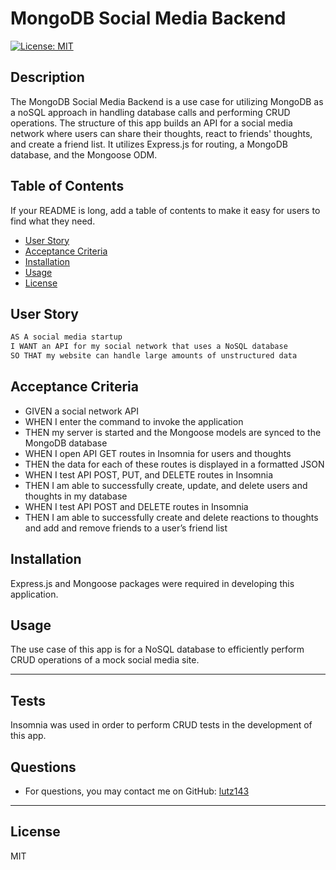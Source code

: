 # MongoDB Social Media Backend

[![License: MIT](https://img.shields.io/badge/License-MIT-blue.svg)](https://opensource.org/licenses/MIT)

## Description
The MongoDB Social Media Backend is a use case for utilizing MongoDB as a noSQL approach in handling database calls and performing CRUD operations. The structure of this app builds an API for a social media network where users can share their thoughts, react to friends' thoughts, and create a friend list. It utilizes Express.js for routing, a MongoDB database, and the Mongoose ODM.

## Table of Contents

If your README is long, add a table of contents to make it easy for users to find what they need.

- [User Story](#user-story) 
- [Acceptance Criteria](#acceptance-criteria) 
- [Installation](#installation)
- [Usage](#usage)
- [License](#license)

## User Story

```md
AS A social media startup
I WANT an API for my social network that uses a NoSQL database
SO THAT my website can handle large amounts of unstructured data
```

## Acceptance Criteria

* GIVEN a social network API
* WHEN I enter the command to invoke the application
* THEN my server is started and the Mongoose models are synced to the MongoDB database
* WHEN I open API GET routes in Insomnia for users and thoughts
* THEN the data for each of these routes is displayed in a formatted JSON
* WHEN I test API POST, PUT, and DELETE routes in Insomnia
* THEN I am able to successfully create, update, and delete users and thoughts in my database
* WHEN I test API POST and DELETE routes in Insomnia
* THEN I am able to successfully create and delete reactions to thoughts and add and remove friends to a user’s friend list

## Installation
Express.js and Mongoose packages were required in developing this application.

## Usage
The use case of this app is for a NoSQL database to efficiently perform CRUD operations of a mock social media site.

---

## Tests
Insomnia was used in order to perform CRUD tests in the development of this app.

## Questions
* For questions, you may contact me on GitHub: [lutz143](https://github.com/lutz143)

---

## License
MIT